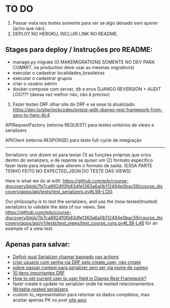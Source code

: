 # TO DO

1) Passar vista nos testes somente para ver se algo deixado sem querer (acho que não).
2) DEPLOY NO HEROKU, INCLUIR LINK NO README.

## Stages para deploy / Instruções pro README:

- manage.py migrate (O MAKEMIGRATIONS SOMENTE NO DEV PARA COMMIT, na production deve usar as mesmas migrations)
- executar o cadastrar localidades_brasileiras
- executar o cadastrar grupos
- criar o usuário admin
- docker-compose com server, db e envs
DJANGO REVERSION + AUDIT LOG??? (dessa vez melhor não, não é preciso)


1) Fazer testes DRF olhar site do DRF e se esse tá atualizado:
https://dev.to/sherlockcodes/pytest-with-django-rest-framework-from-zero-to-hero-8c4

APIRequestFactory (retorna REQUEST) para testes unitários de views e serializers

APIClient (retorna RESPONSE) para teste full-cycle de integração

---------------
Serializers: uns dizem só para testar 
(1) as funções próprias que criou dentro do serializers, e de repente se quiser um 
(2) formato especifico fazer teste para impedir que alterem o formato de saída. (ESSA PARTE TENHO FEITO NO EXPECTED_JSON DO TESTE DAS VIEWS) 

Here is what we do at edX: https://github.com/edx/course-discovery/blob/7b7ca8924f0fb83dfe1363a6a0b112494e0bac59/course_discovery/apps/api/tests/test_serializers.py#L98-L120.

Our philosophy is to test the serializers, and use the (now tested/trusted) serializers to validate the data of our views. See https://github.com/edx/course-discovery/blob/7b7ca8924f0fb83dfe1363a6a0b112494e0bac59/course_discovery/apps/api/v1/tests/test_views/test_course_runs.py#L38-L46 for an example of a view test.

## Apenas para salvar:

- [Definir qual Serializer chamar baseado nas actions](https://medium.com/aubergine-solutions/decide-serializer-class-dynamically-based-on-viewset-actions-in-django-rest-framework-drf-fb6bb1246af2)
- [criar usuario com senha via DRF pelo create_user, não create](https://stackoverflow.com/questions/29746584/django-rest-framework-create-user-with-password)
- [sobre passar context para serializer sem ser via nome de campo](https://www.django-rest-framework.org/api-guide/serializers/#including-extra-context)
- [10 itens importantes DRF](https://profil-software.com/blog/development/10-things-you-need-know-effectively-use-django-rest-framework/)
- [How to set current user to user field in Django Rest Framework?](https://stackoverflow.com/questions/35518273/how-to-set-current-user-to-user-field-in-django-rest-framework)
- fazer create e update no serializer onde há nested relacionamentos [Writable nested serializers](https://www.django-rest-framework.org/api-guide/relations/#writable-nested-serializers)
- custom to_representation para retornar os dados completos, mas aceitar apenas PK no post [site aqui](https://stackoverflow.com/a/46944720)


